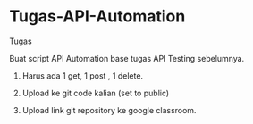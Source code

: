 # Tugas-API-Automation
Tugas

Buat script API Automation base tugas API Testing sebelumnya.
1. Harus ada 1 get, 1 post , 1 delete.

2. Upload ke git code kalian (set to public)

3. Upload link git repository ke google classroom.
